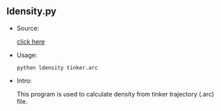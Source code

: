 ## ldensity.py

* Source:

	[click here](https://github.com/leucinw/ComputTools/tree/master/src/ldensity.py)

* Usage:
	
	```shell
	python ldensity tinker.arc
	```

* Intro:

	This program is used to calculate density from tinker trajectory (.arc) file.


